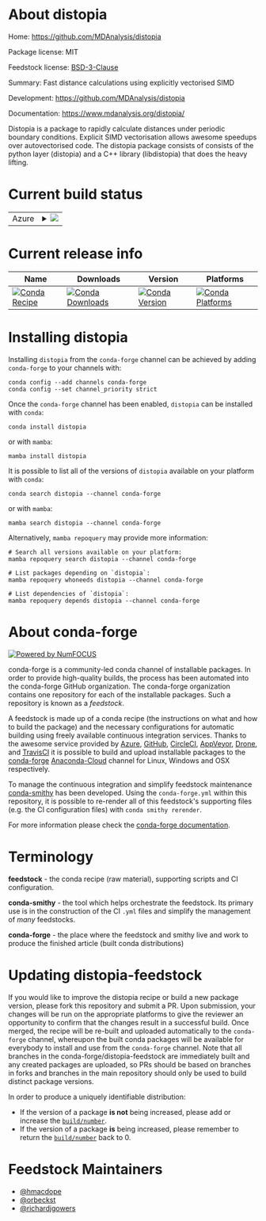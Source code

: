 About distopia
==============

Home: https://github.com/MDAnalysis/distopia

Package license: MIT

Feedstock license: [BSD-3-Clause](https://github.com/conda-forge/distopia-feedstock/blob/main/LICENSE.txt)

Summary: Fast distance calculations using explicitly vectorised SIMD

Development: https://github.com/MDAnalysis/distopia

Documentation: https://www.mdanalysis.org/distopia/

Distopia is a package to rapidly calculate distances under periodic boundary conditions.
Explicit SIMD vectorisation allows awesome speedups over autovectorised code.
The distopia package consists of consists of the python layer (distopia)
and a C++ library (libdistopia) that does the heavy lifting.


Current build status
====================


<table>
    
  <tr>
    <td>Azure</td>
    <td>
      <details>
        <summary>
          <a href="https://dev.azure.com/conda-forge/feedstock-builds/_build/latest?definitionId=17831&branchName=main">
            <img src="https://dev.azure.com/conda-forge/feedstock-builds/_apis/build/status/distopia-feedstock?branchName=main">
          </a>
        </summary>
        <table>
          <thead><tr><th>Variant</th><th>Status</th></tr></thead>
          <tbody><tr>
              <td>linux_64_numpy1.20python3.8.____cpython</td>
              <td>
                <a href="https://dev.azure.com/conda-forge/feedstock-builds/_build/latest?definitionId=17831&branchName=main">
                  <img src="https://dev.azure.com/conda-forge/feedstock-builds/_apis/build/status/distopia-feedstock?branchName=main&jobName=linux&configuration=linux%20linux_64_numpy1.20python3.8.____cpython" alt="variant">
                </a>
              </td>
            </tr><tr>
              <td>linux_64_numpy1.20python3.9.____cpython</td>
              <td>
                <a href="https://dev.azure.com/conda-forge/feedstock-builds/_build/latest?definitionId=17831&branchName=main">
                  <img src="https://dev.azure.com/conda-forge/feedstock-builds/_apis/build/status/distopia-feedstock?branchName=main&jobName=linux&configuration=linux%20linux_64_numpy1.20python3.9.____cpython" alt="variant">
                </a>
              </td>
            </tr><tr>
              <td>linux_64_numpy1.21python3.10.____cpython</td>
              <td>
                <a href="https://dev.azure.com/conda-forge/feedstock-builds/_build/latest?definitionId=17831&branchName=main">
                  <img src="https://dev.azure.com/conda-forge/feedstock-builds/_apis/build/status/distopia-feedstock?branchName=main&jobName=linux&configuration=linux%20linux_64_numpy1.21python3.10.____cpython" alt="variant">
                </a>
              </td>
            </tr><tr>
              <td>linux_64_numpy1.23python3.11.____cpython</td>
              <td>
                <a href="https://dev.azure.com/conda-forge/feedstock-builds/_build/latest?definitionId=17831&branchName=main">
                  <img src="https://dev.azure.com/conda-forge/feedstock-builds/_apis/build/status/distopia-feedstock?branchName=main&jobName=linux&configuration=linux%20linux_64_numpy1.23python3.11.____cpython" alt="variant">
                </a>
              </td>
            </tr><tr>
              <td>osx_64_numpy1.20python3.8.____cpython</td>
              <td>
                <a href="https://dev.azure.com/conda-forge/feedstock-builds/_build/latest?definitionId=17831&branchName=main">
                  <img src="https://dev.azure.com/conda-forge/feedstock-builds/_apis/build/status/distopia-feedstock?branchName=main&jobName=osx&configuration=osx%20osx_64_numpy1.20python3.8.____cpython" alt="variant">
                </a>
              </td>
            </tr><tr>
              <td>osx_64_numpy1.20python3.9.____cpython</td>
              <td>
                <a href="https://dev.azure.com/conda-forge/feedstock-builds/_build/latest?definitionId=17831&branchName=main">
                  <img src="https://dev.azure.com/conda-forge/feedstock-builds/_apis/build/status/distopia-feedstock?branchName=main&jobName=osx&configuration=osx%20osx_64_numpy1.20python3.9.____cpython" alt="variant">
                </a>
              </td>
            </tr><tr>
              <td>osx_64_numpy1.21python3.10.____cpython</td>
              <td>
                <a href="https://dev.azure.com/conda-forge/feedstock-builds/_build/latest?definitionId=17831&branchName=main">
                  <img src="https://dev.azure.com/conda-forge/feedstock-builds/_apis/build/status/distopia-feedstock?branchName=main&jobName=osx&configuration=osx%20osx_64_numpy1.21python3.10.____cpython" alt="variant">
                </a>
              </td>
            </tr><tr>
              <td>osx_64_numpy1.23python3.11.____cpython</td>
              <td>
                <a href="https://dev.azure.com/conda-forge/feedstock-builds/_build/latest?definitionId=17831&branchName=main">
                  <img src="https://dev.azure.com/conda-forge/feedstock-builds/_apis/build/status/distopia-feedstock?branchName=main&jobName=osx&configuration=osx%20osx_64_numpy1.23python3.11.____cpython" alt="variant">
                </a>
              </td>
            </tr><tr>
              <td>win_64_numpy1.20python3.8.____cpython</td>
              <td>
                <a href="https://dev.azure.com/conda-forge/feedstock-builds/_build/latest?definitionId=17831&branchName=main">
                  <img src="https://dev.azure.com/conda-forge/feedstock-builds/_apis/build/status/distopia-feedstock?branchName=main&jobName=win&configuration=win%20win_64_numpy1.20python3.8.____cpython" alt="variant">
                </a>
              </td>
            </tr><tr>
              <td>win_64_numpy1.20python3.9.____cpython</td>
              <td>
                <a href="https://dev.azure.com/conda-forge/feedstock-builds/_build/latest?definitionId=17831&branchName=main">
                  <img src="https://dev.azure.com/conda-forge/feedstock-builds/_apis/build/status/distopia-feedstock?branchName=main&jobName=win&configuration=win%20win_64_numpy1.20python3.9.____cpython" alt="variant">
                </a>
              </td>
            </tr><tr>
              <td>win_64_numpy1.21python3.10.____cpython</td>
              <td>
                <a href="https://dev.azure.com/conda-forge/feedstock-builds/_build/latest?definitionId=17831&branchName=main">
                  <img src="https://dev.azure.com/conda-forge/feedstock-builds/_apis/build/status/distopia-feedstock?branchName=main&jobName=win&configuration=win%20win_64_numpy1.21python3.10.____cpython" alt="variant">
                </a>
              </td>
            </tr><tr>
              <td>win_64_numpy1.23python3.11.____cpython</td>
              <td>
                <a href="https://dev.azure.com/conda-forge/feedstock-builds/_build/latest?definitionId=17831&branchName=main">
                  <img src="https://dev.azure.com/conda-forge/feedstock-builds/_apis/build/status/distopia-feedstock?branchName=main&jobName=win&configuration=win%20win_64_numpy1.23python3.11.____cpython" alt="variant">
                </a>
              </td>
            </tr>
          </tbody>
        </table>
      </details>
    </td>
  </tr>
</table>

Current release info
====================

| Name | Downloads | Version | Platforms |
| --- | --- | --- | --- |
| [![Conda Recipe](https://img.shields.io/badge/recipe-distopia-green.svg)](https://anaconda.org/conda-forge/distopia) | [![Conda Downloads](https://img.shields.io/conda/dn/conda-forge/distopia.svg)](https://anaconda.org/conda-forge/distopia) | [![Conda Version](https://img.shields.io/conda/vn/conda-forge/distopia.svg)](https://anaconda.org/conda-forge/distopia) | [![Conda Platforms](https://img.shields.io/conda/pn/conda-forge/distopia.svg)](https://anaconda.org/conda-forge/distopia) |

Installing distopia
===================

Installing `distopia` from the `conda-forge` channel can be achieved by adding `conda-forge` to your channels with:

```
conda config --add channels conda-forge
conda config --set channel_priority strict
```

Once the `conda-forge` channel has been enabled, `distopia` can be installed with `conda`:

```
conda install distopia
```

or with `mamba`:

```
mamba install distopia
```

It is possible to list all of the versions of `distopia` available on your platform with `conda`:

```
conda search distopia --channel conda-forge
```

or with `mamba`:

```
mamba search distopia --channel conda-forge
```

Alternatively, `mamba repoquery` may provide more information:

```
# Search all versions available on your platform:
mamba repoquery search distopia --channel conda-forge

# List packages depending on `distopia`:
mamba repoquery whoneeds distopia --channel conda-forge

# List dependencies of `distopia`:
mamba repoquery depends distopia --channel conda-forge
```


About conda-forge
=================

[![Powered by
NumFOCUS](https://img.shields.io/badge/powered%20by-NumFOCUS-orange.svg?style=flat&colorA=E1523D&colorB=007D8A)](https://numfocus.org)

conda-forge is a community-led conda channel of installable packages.
In order to provide high-quality builds, the process has been automated into the
conda-forge GitHub organization. The conda-forge organization contains one repository
for each of the installable packages. Such a repository is known as a *feedstock*.

A feedstock is made up of a conda recipe (the instructions on what and how to build
the package) and the necessary configurations for automatic building using freely
available continuous integration services. Thanks to the awesome service provided by
[Azure](https://azure.microsoft.com/en-us/services/devops/), [GitHub](https://github.com/),
[CircleCI](https://circleci.com/), [AppVeyor](https://www.appveyor.com/),
[Drone](https://cloud.drone.io/welcome), and [TravisCI](https://travis-ci.com/)
it is possible to build and upload installable packages to the
[conda-forge](https://anaconda.org/conda-forge) [Anaconda-Cloud](https://anaconda.org/)
channel for Linux, Windows and OSX respectively.

To manage the continuous integration and simplify feedstock maintenance
[conda-smithy](https://github.com/conda-forge/conda-smithy) has been developed.
Using the ``conda-forge.yml`` within this repository, it is possible to re-render all of
this feedstock's supporting files (e.g. the CI configuration files) with ``conda smithy rerender``.

For more information please check the [conda-forge documentation](https://conda-forge.org/docs/).

Terminology
===========

**feedstock** - the conda recipe (raw material), supporting scripts and CI configuration.

**conda-smithy** - the tool which helps orchestrate the feedstock.
                   Its primary use is in the construction of the CI ``.yml`` files
                   and simplify the management of *many* feedstocks.

**conda-forge** - the place where the feedstock and smithy live and work to
                  produce the finished article (built conda distributions)


Updating distopia-feedstock
===========================

If you would like to improve the distopia recipe or build a new
package version, please fork this repository and submit a PR. Upon submission,
your changes will be run on the appropriate platforms to give the reviewer an
opportunity to confirm that the changes result in a successful build. Once
merged, the recipe will be re-built and uploaded automatically to the
`conda-forge` channel, whereupon the built conda packages will be available for
everybody to install and use from the `conda-forge` channel.
Note that all branches in the conda-forge/distopia-feedstock are
immediately built and any created packages are uploaded, so PRs should be based
on branches in forks and branches in the main repository should only be used to
build distinct package versions.

In order to produce a uniquely identifiable distribution:
 * If the version of a package **is not** being increased, please add or increase
   the [``build/number``](https://docs.conda.io/projects/conda-build/en/latest/resources/define-metadata.html#build-number-and-string).
 * If the version of a package **is** being increased, please remember to return
   the [``build/number``](https://docs.conda.io/projects/conda-build/en/latest/resources/define-metadata.html#build-number-and-string)
   back to 0.

Feedstock Maintainers
=====================

* [@hmacdope](https://github.com/hmacdope/)
* [@orbeckst](https://github.com/orbeckst/)
* [@richardjgowers](https://github.com/richardjgowers/)

